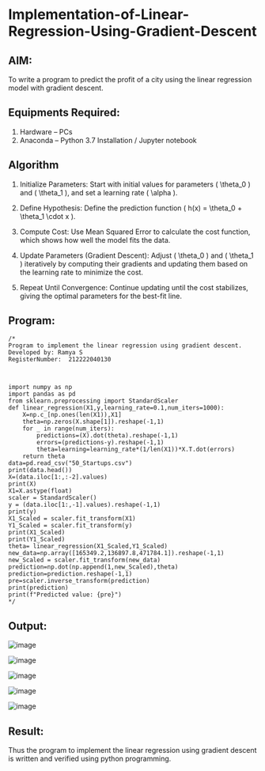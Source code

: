 # Implementation-of-Linear-Regression-Using-Gradient-Descent

## AIM:
To write a program to predict the profit of a city using the linear regression model with gradient descent.

## Equipments Required:
1. Hardware – PCs
2. Anaconda – Python 3.7 Installation / Jupyter notebook

## Algorithm


1. Initialize Parameters: Start with initial values for parameters \( \theta_0 \) and \( \theta_1 \), and set a learning rate \( \alpha \).
  
2. Define Hypothesis: Define the prediction function \( h(x) = \theta_0 + \theta_1 \cdot x \).
  
3. Compute Cost: Use Mean Squared Error to calculate the cost function, which shows how well the model fits the data.

4. Update Parameters (Gradient Descent): Adjust \( \theta_0 \) and \( \theta_1 \) iteratively by computing their gradients and updating them based on the learning rate to minimize the cost.

5. Repeat Until Convergence: Continue updating until the cost stabilizes, giving the optimal parameters for the best-fit line.
## Program:
```
/*
Program to implement the linear regression using gradient descent.
Developed by: Ramya S
RegisterNumber:  212222040130
```
```


import numpy as np
import pandas as pd
from sklearn.preprocessing import StandardScaler
def linear_regression(X1,y,learning_rate=0.1,num_iters=1000):
    X=np.c_[np.ones(len(X1)),X1]
    theta=np.zeros(X.shape[1]).reshape(-1,1)
    for _ in range(num_iters):
        predictions=(X).dot(theta).reshape(-1,1)
        errors=(predictions-y).reshape(-1,1)
        theta=learning=learning_rate*(1/len(X1))*X.T.dot(errors)
    return theta
data=pd.read_csv("50_Startups.csv")
print(data.head())
X=(data.iloc[1:,:-2].values)
print(X)
X1=X.astype(float)
scaler = StandardScaler()
y = (data.iloc[1:,-1].values).reshape(-1,1)
print(y)
X1_Scaled = scaler.fit_transform(X1)
Y1_Scaled = scaler.fit_transform(y)
print(X1_Scaled)
print(Y1_Scaled)
theta= linear_regression(X1_Scaled,Y1_Scaled)
new_data=np.array([165349.2,136897.8,471784.1]).reshape(-1,1)
new_Scaled = scaler.fit_transform(new_data)
prediction=np.dot(np.append(1,new_Scaled),theta)
prediction=prediction.reshape(-1,1)
pre=scaler.inverse_transform(prediction)
print(prediction)
print(f"Predicted value: {pre}")
*/
```

## Output:

![image](https://github.com/user-attachments/assets/bcab0011-be4c-4fc8-b8e8-a139be50fce5)

![image](https://github.com/user-attachments/assets/08f0b8cc-87e6-49a3-95e4-82fb96748087)

![image](https://github.com/user-attachments/assets/c37e448b-bc44-4a17-84a5-2407509763f0)

![image](https://github.com/user-attachments/assets/063d43dd-4cb4-409c-a04a-4e37aad46482)

![image](https://github.com/user-attachments/assets/a18b426d-7892-40f5-9cb5-f5c5e9663228)







## Result:
Thus the program to implement the linear regression using gradient descent is written and verified using python programming.
